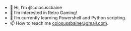- 👋 Hi, I’m @colosussbaine
- 👀 I’m interested in Retro Gaming!
- 🌱 I’m currently learning Powershell and Python scripting.
- 📫 How to reach me colosussbaine@gmail.com.

<!---
colosussbaine/colosussbaine is a ✨ special ✨ repository because its `README.md` (this file) appears on your GitHub profile.
You can click the Preview link to take a look at your changes.
--->
